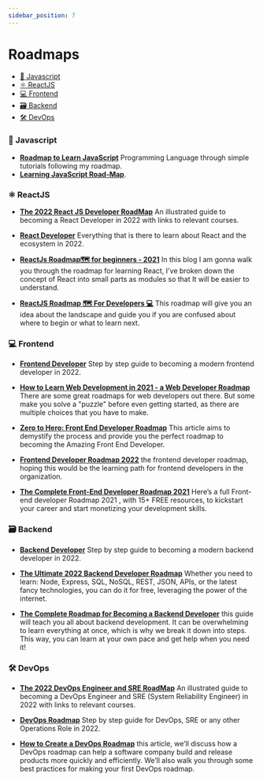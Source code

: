 ```yaml
---
sidebar_position: 7
---
```


# Roadmaps

-   [🔑 Javascript](#-javascript)
-   [⚛️ ReactJS](#%EF%B8%8F-reactjs)
-   [💻 Frontend](#-frontend)
-   [🗃️ Backend](#%EF%B8%8F-backend)
-   [🛠️ DevOps](#%EF%B8%8F-devops)

### 🔑 Javascript

-   [**Roadmap to Learn JavaScript**](https://flaviocopes.com/javascript/) Programming Language through simple tutorials following my roadmap.
-   [**Learning JavaScript Road-Map**](https://medium.com/codex/learning-javascript-road-map-1d97d20aef5d).

### ⚛️ ReactJS

-   [**The 2022 React JS Developer RoadMap**](https://medium.com/javarevisited/the-2019-react-js-developer-roadmap-9a8e290b8a56) An illustrated guide to becoming a React Developer in 2022 with links to relevant courses.

-   [**React Developer**](https://roadmap.sh/react) Everything that is there to learn about React and the ecosystem in 2022.

-   [**ReactJs Roadmap🗺 for beginners - 2021**](https://dev.to/suhailzone/reactjs-roadmap-for-beginners-2021-14en) In this blog I am gonna walk you through the roadmap for learning React, I've broken down the concept of React into small parts as modules so that It will be easier to understand.

-   [**ReactJS Roadmap 🗺 For Developers 💻**](https://dev.to/theme_selection/reactjs-roadmap-for-developers-2824) This roadmap will give you an idea about the landscape and guide you if you are confused about where to begin or what to learn next.

### 💻 Frontend

-   [**Frontend Developer**](https://roadmap.sh/frontend) Step by step guide to becoming a modern frontend developer in 2022.

-   [**How to Learn Web Development in 2021 - a Web Developer Roadmap**](https://www.freecodecamp.org/news/how-to-learn-web-dev-in-2021-roadmap/) There are some great roadmaps for web developers out there. But some make you solve a "puzzle" before even getting started, as there are multiple choices that you have to make.

-   [**Zero to Hero: Front End Developer Roadmap**](https://dev.to/ruppysuppy/front-end-developer-roadmap-zero-to-hero-4pkf) This article aims to demystify the process and provide you the perfect roadmap to becoming the Amazing Front End Developer.

-   [**Frontend Developer Roadmap 2022**](https://medium.com/emit-stories/frontend-developer-roadmap-2021-ff89e4bea685) the frontend developer roadmap, hoping this would be the learning path for frontend developers in the organization.

-   [**The Complete Front-End Developer Roadmap 2021**](https://vitto.cc/the-complete-front-end-developer-roadmap-2021/) Here’s a full Front-end developer Roadmap 2021 , with 15+ FREE resources, to kickstart your career and start monetizing your development skills.

### 🗃️ Backend

-   [**Backend Developer**](https://roadmap.sh/backend) Step by step guide to becoming a modern backend developer in 2022.

-   [**The Ultimate 2022 Backend Developer Roadmap**](https://vitto.cc/backend-developer-roadmap) Whether you need to learn: Node, Express, SQL, NoSQL, REST, JSON, APIs, or the latest fancy technologies, you can do it for free, leveraging the power of the internet.

-   [**The Complete Roadmap for Becoming a Backend Developer**](https://dev.to/creativetim_official/the-complete-roadmap-for-becoming-a-backend-developer-step-by-step-instructions-d4j) this guide will teach you all about backend development. It can be overwhelming to learn everything at once, which is why we break it down into steps. This way, you can learn at your own pace and get help when you need it!

### 🛠️ DevOps

-   [**The 2022 DevOps Engineer and SRE RoadMap**](https://medium.com/javarevisited/the-2018-devops-roadmap-31588d8670cb) An illustrated guide to becoming a DevOps Engineer and SRE (System Reliability Engineer) in 2022 with links to relevant courses.

-   [**DevOps Roadmap**](https://roadmap.sh/devops) Step by step guide for DevOps, SRE or any other Operations Role in 2022.

-   [**How to Create a DevOps Roadmap**](https://www.productplan.com/learn/create-a-devops-roadmap/) this article, we’ll discuss how a DevOps roadmap can help a software company build and release products more quickly and efficiently. We’ll also walk you through some best practices for making your first DevOps roadmap.
